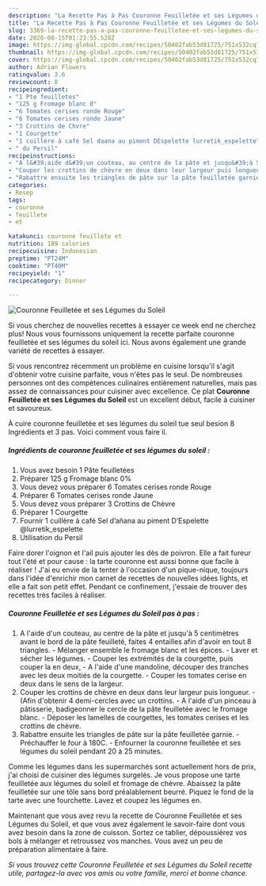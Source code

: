 ```yaml
---
description: "La Recette Pas à Pas Couronne Feuilletée et ses Légumes du Soleil"
title: "La Recette Pas à Pas Couronne Feuilletée et ses Légumes du Soleil"
slug: 3369-la-recette-pas-a-pas-couronne-feuilletee-et-ses-legumes-du-soleil
date: 2020-08-15T01:23:55.528Z
image: https://img-global.cpcdn.com/recipes/50402fab53d81725/751x532cq70/couronne-feuilletee-et-ses-legumes-du-soleil-photo-principale-de-la-recette.jpg
thumbnail: https://img-global.cpcdn.com/recipes/50402fab53d81725/751x532cq70/couronne-feuilletee-et-ses-legumes-du-soleil-photo-principale-de-la-recette.jpg
cover: https://img-global.cpcdn.com/recipes/50402fab53d81725/751x532cq70/couronne-feuilletee-et-ses-legumes-du-soleil-photo-principale-de-la-recette.jpg
author: Adrian Flowers
ratingvalue: 3.6
reviewcount: 8
recipeingredient:
- "1 Pte feuilletes"
- "125 g Fromage blanc 0"
- "6 Tomates cerises ronde Rouge"
- "6 Tomates cerises ronde Jaune"
- "3 Crottins de Chvre"
- "1 Courgette"
- "1 cuillère à café Sel daana au piment DEspelette lurretik_espelette"
- " du Persil"
recipeinstructions:
- "A l&#39;aide d&#39;un couteau, au centre de la pâte et jusqu&#39;à 5 centimètres avant le bord de la pâte feuilleté, faites 4 entailles afin d&#39;avoir en tout 8 triangles. Mélanger ensemble le fromage blanc et les épices. Laver et sécher les légumes. Couper les extrémités de la courgette, puis couper la en deux, A l&#39;aide d&#39;une mandoline, découper des tranches avec les deux moitiés de la courgette. Couper les tomates cerise en deux dans le sens de la largeur."
- "Couper les crottins de chèvre en deux dans leur largeur puis longueur. (Afin d&#39;obtenir 4 demi-cercles avec un crottins.  A l&#39;aide d&#39;un pinceau à pâtisserie, badigeonner le cercle de la pâte feuilletée avec le fromage blanc. Déposer les lamelles de courgettes, les tomates cerises et les crottins de chèvre."
- "Rabattre ensuite les triangles de pâte sur la pâte feuilletée garnie. Préchauffer le four à 180C. Enfourner la couronne feuilletée et ses légumes du soleil pendant 20 à 25 minutes."
categories:
- Resep
tags:
- couronne
- feuillete
- et

katakunci: couronne feuillete et 
nutrition: 189 calories
recipecuisine: Indonesian
preptime: "PT24M"
cooktime: "PT40M"
recipeyield: "1"
recipecategory: Dinner

---
```



![Couronne Feuilletée et ses Légumes du Soleil](https://img-global.cpcdn.com/recipes/50402fab53d81725/751x532cq70/couronne-feuilletee-et-ses-legumes-du-soleil-photo-principale-de-la-recette.jpg)

Si vous cherchez de nouvelles recettes à essayer ce week end ne cherchez plus! Nous vous fournissons uniquement la recette parfaite couronne feuilletée et ses légumes du soleil ici. Nous avons également une grande variété de recettes à essayer.

Si vous rencontrez récemment un problème en cuisine lorsqu'il s'agit d'obtenir votre cuisine parfaite, vous n'êtes pas le seul. De nombreuses personnes ont des compétences culinaires entièrement naturelles, mais pas assez de connaissances pour cuisiner avec excellence. Ce plat <strong> Couronne Feuilletée et ses Légumes du Soleil </strong> est un excellent début, facile à cuisiner et savoureux.

<!--inarticleads1-->

À cuire couronne feuilletée et ses légumes du soleil tue seul besion 8 Ingrédients et 3 pas. Voici comment vous faire il.

##### Ingrédients de couronne feuilletée et ses légumes du soleil :

1. Vous avez besoin 1 Pâte feuilletées
1. Préparer 125 g Fromage blanc 0%
1. Vous devez vous préparer 6 Tomates cerises ronde Rouge
1. Préparer 6 Tomates cerises ronde Jaune
1. Vous devez vous préparer 3 Crottins de Chèvre
1. Préparer 1 Courgette
1. Fournir 1 cuillère à café Sel d’añana au piment D’Espelette @lurretik_espelette
1. Utilisation  du Persil


Faire dorer l&#39;oignon et l&#39;ail puis ajouter les dès de poivron. Elle a fait fureur tout l&#39;été et pour cause : la tarte couronne est aussi bonne que facile à réaliser ! J&#39;ai eu envie de la tenter à l&#39;occasion d&#39;un pique-nique, toujours dans l&#39;idée d&#39;enrichir mon carnet de recettes de nouvelles idées lights, et elle a fait son petit effet. Pendant ce confinement, j&#39;essaie de trouver des recettes très faciles à réaliser. 

<!--inarticleads2-->

##### Couronne Feuilletée et ses Légumes du Soleil pas à pas :

1. A l&#39;aide d&#39;un couteau, au centre de la pâte et jusqu&#39;à 5 centimètres avant le bord de la pâte feuilleté, faites 4 entailles afin d&#39;avoir en tout 8 triangles. - Mélanger ensemble le fromage blanc et les épices. - Laver et sécher les légumes. - Couper les extrémités de la courgette, puis couper la en deux, - A l&#39;aide d&#39;une mandoline, découper des tranches avec les deux moitiés de la courgette. - Couper les tomates cerise en deux dans le sens de la largeur.
1. Couper les crottins de chèvre en deux dans leur largeur puis longueur. - (Afin d&#39;obtenir 4 demi-cercles avec un crottins.  - A l&#39;aide d&#39;un pinceau à pâtisserie, badigeonner le cercle de la pâte feuilletée avec le fromage blanc. - Déposer les lamelles de courgettes, les tomates cerises et les crottins de chèvre.
1. Rabattre ensuite les triangles de pâte sur la pâte feuilletée garnie. - Préchauffer le four à 180C. - Enfourner la couronne feuilletée et ses légumes du soleil pendant 20 à 25 minutes.


Comme les légumes dans les supermarchés sont actuellement hors de prix, j&#39;ai choisi de cuisiner des légumes surgelés. Je vous propose une tarte feuilletée aux légumes du soleil et fromage de chèvre. Abaissez la pâte feuilletée sur une tôle sans bord préalablement beurré. Piquez le fond de la tarte avec une fourchette. Lavez et coupez les légumes en. 

<!--inarticleads1-->

<p>
Maintenant que vous avez revu la recette de Couronne Feuilletée et ses Légumes du Soleil, et que vous avez également le savoir-faire dont vous avez besoin dans la zone de cuisson. Sortez ce tablier, dépoussiérez vos bols à mélanger et retroussez vos manches. Vous avez un peu de préparation alimentaire à faire.
</p>

<p>
<i>Si vous trouvez cette Couronne Feuilletée et ses Légumes du Soleil recette utile, partagez-la avec vos amis ou votre famille, merci et bonne chance.</i>
</p>
